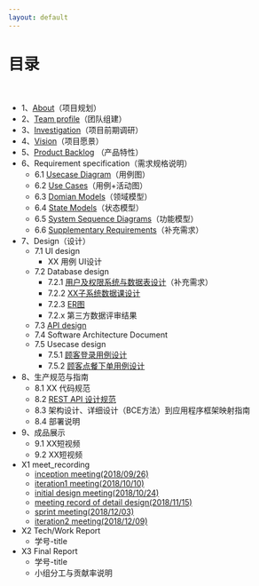 ```yaml
---
layout: default
---
```


# [](#TOC)目录

&nbsp;&nbsp; 

* 1、[About](01-about)（项目规划）
* 2、[Team profile](02-team-profile)（团队组建）
* 3、[Investigation](03-investigation)（项目前期调研）
* 4、[Vision](04-vision)（项目愿景）
* 5、[Product Backlog](05-backlog) （产品特性）
* 6、Requirement specification（需求规格说明）
    - 6.1 [Usecase Diagram](06-01-use-case-diagram)（用例图）
    - 6.2 [Use Cases](06-02-use-case)（用例+活动图）
    - 6.3 [Domian Models](06-03-domain)（领域模型）
    - 6.4 [State Models](06-04-statement)（状态模型）
    - 6.5 [System Sequence Diagrams](06-05-System-Sequence-Diagrams)（功能模型）
    - 6.6 [Supplementary Requirements](06-06-supplementary-requirement)（补充需求）
* 7、Design（设计）
    - 7.1 UI design
        - XX 用例 UI设计
    - 7.2 Database design
        - 7.2.1 [用户及权限系统与数据表设计](07-02-01-databasedesign)（补充需求）
        - 7.2.2 [XX子系统数据课设计](07-02-01-databasedesign)
        - 7.2.3 [ER图](07-02-03-ER)
        - 7.2.x 第三方数据评审结果
    - 7.3 [API design](07-07-api-design)
    - 7.4 Software Architecture Document
    - 7.5 Usecase design
         - 7.5.1 [顾客登录用例设计](07-05-01-customer-login-case)
         - 7.5.2 [顾客点餐下单用例设计](07-05-02-order-case)
* 8、生产规范与指南
    - 8.1 XX 代码规范
    - 8.2 [REST API 设计规范](https://app.swaggerhub.com/apis/micblo/gogo-food/1.0.0)
    - 8.3 架构设计、详细设计（BCE方法）到应用程序框架映射指南
    - 8.4 部署说明
* 9、成品展示
    - 9.1 XX短视频
    - 9.2 XX短视频
* X1 meet_recording
    - [inception meeting(2018/09/26)](inception-meeting)
    - [iteration1 meeting(2018/10/10)](Meeting-Record-of-Iteration1)
    - [initial design meeting(2018/10/24)](Meeting-Record-of-Initial-Design)
    - [meeting record of detail design(2018/11/15)](Meeting-Record-of-detail-Design)
    - [sprint meeting(2018/12/03)](Sprint-Meeting-Record)
    - [iteration2 meeting(2018/12/09)](iteration2-review-meeting)
* X2 Tech/Work Report
    - 学号-title
* X3 Final Report
    - 学号-title
    - 小组分工与贡献率说明
